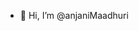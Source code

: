 - 👋 Hi, I’m @anjaniMaadhuri

<!---
anjaniMaadhuri/anjaniMaadhuri is a ✨ special ✨ repository because its `README.md` (this file) appears on your GitHub profile.
You can click the Preview link to take a look at your changes.
--->
